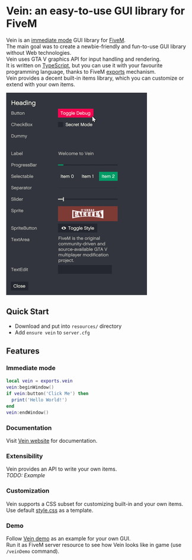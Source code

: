 # Vein: an easy-to-use GUI library for FiveM
Vein is an [immediate mode](https://en.wikipedia.org/wiki/Immediate_mode_GUI) GUI library for [FiveM](https://fivem.net/).\
The main goal was to create a newbie-friendly and fun-to-use GUI library without Web technologies.\
Vein uses GTA V graphics API for input handling and rendering.\
It is written on [TypeScript](https://www.typescriptlang.org/), but you can use it with your favourite programming language, thanks to FiveM [exports](https://docs.fivem.net/docs/scripting-manual/runtimes/javascript/#using-exports) mechanism.\
Vein provides a decent built-in items library, which you can customize or extend with your own items.

![alt text](https://raw.githubusercontent.com/warxander/vein-demo/master/demo.png)
## Quick Start
* Download and put into `resources/` directory
* Add `ensure vein` to `server.cfg`
## Features
### Immediate mode
```lua
local vein = exports.vein
vein:beginWindow()
if vein:button('Click Me') then
  print('Hello World!')
end
vein:endWindow()
```
### Documentation
Visit [Vein website](https://warxander.github.io/vein/) for documentation.
### Extensibility
Vein provides an API to write your own items.\
_TODO: Example_
### Customization
Vein supports a CSS subset for customizing built-in and your own items.\
Use default [style.css](src/style.css) as a template.
### Demo
Follow [Vein demo](https://github.com/warxander/vein-demo) as an example for your own GUI.\
Run it as FiveM server resource to see how Vein looks like in game (use `/veinDemo` command).
